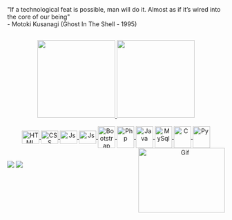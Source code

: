 <div>
 "If a technological feat is possible, man will do it. Almost as if it’s wired into the core of our being"
<br>
 - Motoki Kusanagi (Ghost In The Shell - 1995)
</div>

##

<div align="center">
  <a href="https://github.com/GustavoBonif">
  <img height="180em" src="https://github-readme-stats.vercel.app/api?username=GustavoBonif&show_icons=true&theme=github_dark&include_all_commits=true&count_private=true"/>
  <img height="180em" src="https://github-readme-stats.vercel.app/api/top-langs/?username=GustavoBonif&layout=compact&langs_count=7&theme=github_dark"/>
</div>
<div align="center" style="display: inline_block;"><br>
  <img align="center" alt="HTML" height="30" width="40" src="https://cdn.jsdelivr.net/gh/devicons/devicon/icons/html5/html5-original.svg">
  <img align="center" alt="CSS" height="30" width="40" src="https://cdn.jsdelivr.net/gh/devicons/devicon/icons/css3/css3-original.svg">
  <img align="center" alt="Js" height="30" width="40" src="https://cdn.jsdelivr.net/gh/devicons/devicon/icons/javascript/javascript-original.svg">
  <img align="center" alt="Js" height="30" width="40" src="https://cdn.jsdelivr.net/gh/devicons/devicon/icons/vuejs/vuejs-original.svg">
  <img align="center" alt="Bootstrap" height="50" width="40" src="https://cdn.jsdelivr.net/gh/devicons/devicon/icons/bootstrap/bootstrap-original.svg">
  <img align="center" alt="Php" height="50" width="40" src="https://cdn.jsdelivr.net/gh/devicons/devicon/icons/php/php-original.svg">
  <img align="center" alt="Java" height="50" width="40" src="https://cdn.jsdelivr.net/gh/devicons/devicon/icons/java/java-original.svg">
  <img align="center" alt="MySql" height="50" width="40" src="https://cdn.jsdelivr.net/gh/devicons/devicon/icons/mysql/mysql-original-wordmark.svg">
  <img align="center" alt="C" height="50" width="40" src="https://cdn.jsdelivr.net/gh/devicons/devicon/icons/c/c-original.svg">
  <img align="center" alt="Py" height="50" width="40" src="https://cdn.jsdelivr.net/gh/devicons/devicon/icons/python/python-original.svg">
  <img align="right" alt="Gif" src="https://github.com/GustavoBonif/GustavoBonif/blob/main/ghost-in-the-shell.gif" width="200" height="150" />
</div>

##

<div>
  <a href="https://www.linkedin.com/in/gustavo-bonif%C3%A1cio-b68675181/" target="_blank"><img src="https://img.shields.io/badge/-LinkedIn-%230077B5?style=for-the-badge&logo=linkedin&logoColor=white" target="_blank"></a> 
  <a href="https://www.instagram.com/bonifacio.gusta/" target="_blank"><img src="https://img.shields.io/badge/-Instagram-%23E4405F?style=for-the-badge&logo=instagram&logoColor=white" target="_blank"></a>
</div>
